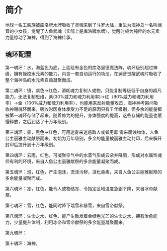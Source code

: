 # 简介

地球一名工薪族被库洛牌水牌吸收了灵魂来到了斗罗大陆，重生为海神岛一名叫澜音的小女孩，觉醒了人鱼武魂（实际上是库洛牌水牌），觉醒时极为纯粹的水元素力量惊动了海神，得到了海神传承。

## 魂环配置

第一魂环：水，海蓝色为底，上面绘有金色的库洛里德魔法阵，魂环级别超过神级，拥有操控水元素的能力，内含一套自动运行的功法，在澜音觉醒武魂时吸收了整个海神岛的水元素自动凝聚而成。

第二魂环：镜，紫色->红色，消耗魂力复制人或物，只能复制等级低于自身的超凡能力，无法复制思维，紫(30%威力和魂力利用率)->红（90%威力和魂力利用率）->金（100%威力和魂力利用率），也能用来反射能量攻击，海神神考期间吸收神赐魂环而来，吸收时因身体承受力不足的原因只有千年级别，但多余的能量都被第一魂环存储了起来，随着修为的提升，身体强度的提高，这些存储的能量也缓慢释放，之后到达了十万年级别。

第三魂环：雾，黑色->红色，可用迷雾来迷惑敌人或者用毒 雾来腐蚀物体，人鱼公主丽雅主动献祭而来，初始为万年级别，多余的能量被丽雅主动封印，后来解开封印后提升到十万年级别。

第四魂环：云雨，红色，可凝聚空气中的水蒸气形成云朵并降雨，形成对水属性魂师有利的环境，来自人鱼公主丽雅献祭的多余能量凝聚而成。

第五魂环：泡，红色，产生泡沫，洗涤污秽，进化毒素，来自人鱼公主丽雅献祭的多余能量凝聚而成。

第六魂环：冻，红色，能令人或物结冻、令指定区域温度急剧下降，来自冰帝献祭。

第七魂环：雪，红色，能同时降下瑞雪和暴雪，来自雪帝献祭。

第八魂环：生命之水，红色，能产生散发着金绿色光芒的生命之水，拥有治愈能力，少量提升体制，利用冰帝和雪帝献祭的多余能量凝聚而来。

第九魂环：

第十魂环：海神。
